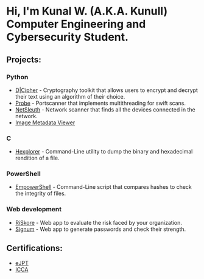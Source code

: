 # Hi, I'm Kunal W. (A.K.A. Kunull) </br>Computer Engineering and Cybersecurity Student.

<!-- ## Portfolio:
- [KW](https://kunalwalavalkar.github.io) -->

## Projects:
### Python
  - [D|Cipher](https://github.com/Knign/D-Cipher) - Cryptography toolkit that allows users to encrypt and decrypt their text using an algorithm of their choice.
  - [Probe](https://github.com/Knign/Probe) - Portscanner that implements multithreading for swift scans.
  - [NetSleuth](https://github.com/Knign/NetSleuth) - Network scanner that finds all the devices connected in the network.
  - [Image Metadata Viewer](https://github.com/Knign/Image-Metadata-Viewer)

### C
  - [Hexplorer](https://github.com/Knign/Hexplorer) - Command-Line utility to dump the binary and hexadecimal rendition of a file.

### PowerShell
  - [EmpowerShell](https://github.com/Knign/EmpowerShell) - Command-Line script that compares hashes to check the integrity of files.

### Web development
  - [RiSkore](https://github.com/Knign/RiSkore) - Web app to evaluate the risk faced by your organization.
  - [Signum](https://github.com/Knign/Signum) - Web app to generate passwords and check their strength.


## Certifications:
- [eJPT](https://kunull.vercel.app/assets/certifications/eLearnSecurity-Junior-Penetration-Tester.pdf)
- [ICCA](https://kunull.vercel.app/assets/certifications/INE-Certified-Cloud-Associate.pdf)

<!-- ## Socials:
  - [Linkedin](https://linkedin.com/in/kunal-walavalkar-58528a216/)
  - [Instagram](https://www.instagram.com/kunalxwalavalkar/) -->

<!--
**kunalwalavalkar/kunalwalavalkar** is a ✨ _special_ ✨ repository because its `README.md` (this file) appears on your GitHub profile.

Here are some ideas to get you started:

- 🔭 I’m currently working on ...
- 🌱 I’m currently learning ...
- 👯 I’m looking to collaborate on ...
- 🤔 I’m looking for help with ...
- 💬 Ask me about ...
- 📫 How to reach me: ...
- 😄 Pronouns: ...
- ⚡ Fun fact: ...
-->
